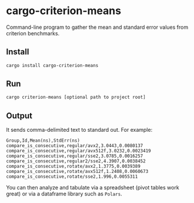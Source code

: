 cargo-criterion-means
==========

Command-line program to gather the mean and standard error values
from criterion benchmarks.

Install
-------

```bash
cargo install cargo-criterion-means
```

Run
-------

```bash
cargo criterion-means [optional path to project root]
```

Output
-------

It sends comma-delimited text to standard out. For example:

```text
Group,Id,Mean(ns),StdErr(ns)
compare_is_consecutive,regular/avx2,3.0443,0.0080137
compare_is_consecutive,regular/avx512f,3.0232,0.0023419
compare_is_consecutive,regular/sse2,3.0785,0.0016257
compare_is_consecutive,regular2/sse2,4.3907,0.0038452
compare_is_consecutive,rotate/avx2,1.3775,0.0039389
compare_is_consecutive,rotate/avx512f,1.2408,0.0060673
compare_is_consecutive,rotate/sse2,1.996,0.0055311
```

You can then analyze and tabulate via a spreadsheet (pivot tables work great) or via a dataframe library such as `Polars`.
